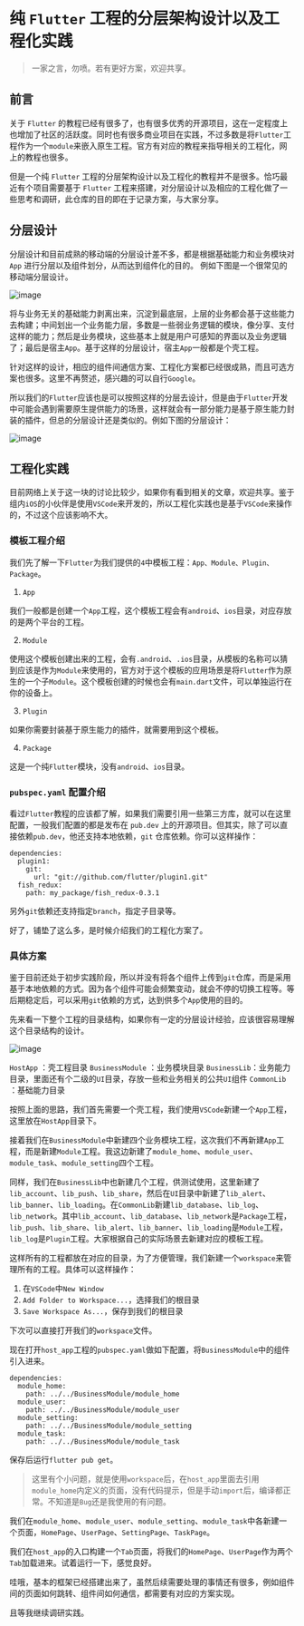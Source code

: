 # 纯 `Flutter` 工程的分层架构设计以及工程化实践

> 一家之言，勿喷。若有更好方案，欢迎共享。

## 前言

关于 `Flutter` 的教程已经有很多了，也有很多优秀的开源项目，这在一定程度上也增加了社区的活跃度。同时也有很多商业项目在实践，不过多数是将`Flutter`工程作为一个`module`来嵌入原生工程。官方有对应的教程来指导相关的工程化，网上的教程也很多。

但是一个纯 `Flutter` 工程的分层架构设计以及工程化的教程并不是很多。恰巧最近有个项目需要基于 `Flutter` 工程来搭建，对分层设计以及相应的工程化做了一些思考和调研，此仓库的目的即在于记录方案，与大家分享。

## 分层设计

分层设计和目前成熟的移动端的分层设计差不多，都是根据基础能力和业务模块对 `App` 进行分层以及组件划分，从而达到组件化的目的。
例如下图是一个很常见的移动端分层设计。

![image](./images/移动端分层.png)

将与业务无关的基础能力剥离出来，沉淀到最底层，上层的业务都会基于这些能力去构建；中间划出一个业务能力层，多数是一些弱业务逻辑的模块，像分享、支付这样的能力；然后是业务模块，这些基本上就是用户可感知的界面以及业务逻辑了；最后是宿主`App`。基于这样的分层设计，宿主`App`一般都是个壳工程。

针对这样的设计，相应的组件间通信方案、工程化方案都已经很成熟，而且可选方案也很多。这里不再赘述，感兴趣的可以自行`Google`。

所以我们的`Flutter`应该也是可以按照这样的分层去设计，但是由于`Flutter`开发中可能会遇到需要原生提供能力的场景，这样就会有一部分能力是基于原生能力封装的插件，但总的分层设计还是类似的。例如下图的分层设计：

![image](./images/flutter分层.png)

## 工程化实践

目前网络上关于这一块的讨论比较少，如果你有看到相关的文章，欢迎共享。鉴于组内`iOS`的小伙伴是使用`VSCode`来开发的，所以工程化实践也是基于`VSCode`来操作的，不过这个应该影响不大。

### 模板工程介绍

我们先了解一下`Flutter`为我们提供的`4`中模板工程：`App、Module、Plugin、Package`。

1. `App`

我们一般都是创建一个`App`工程，这个模板工程会有`android`、`ios`目录，对应存放的是两个平台的工程。

2. `Module`

使用这个模板创建出来的工程，会有`.android`、`.ios`目录，从模板的名称可以猜到应该是作为`Module`来使用的，官方对于这个模板的应用场景是将`Flutter`作为原生的一个子`Module`。这个模板创建的时候也会有`main.dart`文件，可以单独运行在你的设备上。

3. `Plugin`

如果你需要封装基于原生能力的插件，就需要用到这个模板。

4. `Package`

这是一个纯`Flutter`模块，没有`android`、`ios`目录。

### `pubspec.yaml` 配置介绍

看过`Flutter`教程的应该都了解，如果我们需要引用一些第三方库，就可以在这里配置，一般我们配置的都是发布在 `pub.dev` 上的开源项目。但其实，除了可以直接依赖`pub.dev`，他还支持本地依赖，`git` 仓库依赖。你可以这样操作：

```
dependencies:
  plugin1:
    git:
      url: "git://github.com/flutter/plugin1.git"
  fish_redux:
    path: my_package/fish_redux-0.3.1
```

另外`git`依赖还支持指定`branch`，指定子目录等。

好了，铺垫了这么多，是时候介绍我们的工程化方案了。

### 具体方案

鉴于目前还处于初步实践阶段，所以并没有将各个组件上传到`git`仓库，而是采用基于本地依赖的方式。因为各个组件可能会频繁变动，就会不停的切换工程等。等后期稳定后，可以采用`git`依赖的方式，达到供多个`App`使用的目的。

先来看一下整个工程的目录结构，如果你有一定的分层设计经验，应该很容易理解这个目录结构的设计。

![image](./images/目录结构.png)

`HostApp` ：壳工程目录
`BusinessModule` ：业务模块目录
`BusinessLib`：业务能力目录，里面还有个二级的`UI`目录，存放一些和业务相关的公共`UI`组件
`CommonLib`	：基础能力目录
	
按照上面的思路，我们首先需要一个壳工程，我们使用`VSCode`新建一个`App`工程，这里放在`HostApp`目录下。

接着我们在`BusinessModule`中新建四个业务模块工程，这次我们不再新建`App`工程，而是新建`Module`工程。我这边新建了`module_home`、`module_user`、`module_task`、`module_setting`四个工程。

同样，我们在`BusinessLib`中也新建几个工程，供测试使用，这里新建了`lib_account`、`lib_push`、`lib_share`，然后在`UI`目录中新建了`lib_alert`、`lib_banner`、`lib_loading`。在`CommonLib`新建`lib_database`、`lib_log`、`lib_network`。其中`lib_account`、`lib_database`、`lib_network`是`Package`工程，`lib_push`、`lib_share`、`lib_alert`、`lib_banner`、`lib_loading`是`Module`工程，`lib_log`是`Plugin`工程。大家根据自己的实际场景去新建对应的模板工程。

这样所有的工程都放在对应的目录，为了方便管理，我们新建一个`workspace`来管理所有的工程。具体可以这样操作：

1. 在`VSCode`中`New Window`
2. `Add Folder to Workspace...`，选择我们的根目录
3. `Save Workspace As...`，保存到我们的根目录

下次可以直接打开我们的`workspace`文件。

现在打开`host_app`工程的`pubspec.yaml`做如下配置，将`BusinessModule`中的组件引入进来。

```
dependencies:
  module_home:
    path: ../../BusinessModule/module_home
  module_user:
    path: ../../BusinessModule/module_user
  module_setting:
    path: ../../BusinessModule/module_setting
  module_task:
    path: ../../BusinessModule/module_task
```

保存后运行`flutter pub get`。

> 这里有个小问题，就是使用`workspace`后，在`host_app`里面去引用`module_home`内定义的页面，没有代码提示，但是手动`import`后，编译都正常。不知道是`Bug`还是我使用的有问题。

我们在`module_home`、`module_user`、`module_setting`、`module_task`中各新建一个页面，`HomePage`、`UserPage`、`SettingPage`、`TaskPage`。

我们在`host_app`的入口构建一个`Tab`页面，将我们的`HomePage`、`UserPage`作为两个`Tab`加载进来。试着运行一下，感觉良好。

哇哦，基本的框架已经搭建出来了，虽然后续需要处理的事情还有很多，例如组件间的页面如何跳转、组件间如何通信，都需要有对应的方案实现。

且等我继续调研实践。